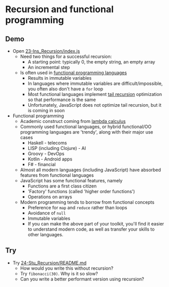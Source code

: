 # Recursion and functional programming

## Demo

- Open [23-Ins_Recursion/index.js](../../01-Activities/23-Ins_Recursion/index.js)
  - Need two things for a successful recursion:
    - A starting point: typically 0, the empty string, an empty array
    - An incremental step
  - Is often used in [functional programming languages](https://www.tutorialspoint.com/functional_programming/functional_programming_introduction.htm)
    - Results in immutable variables
    - In languages where immutable variables are difficult/impossible, you often also don't have a `for` loop
    - Most functional languages implement [tail recursion](https://en.wikipedia.org/wiki/Tail_call) optimization so that performance is the same
    - Unfortunately, JavaScript does not optimize tail recursion, but it is coming in soon
- Functional programming
  - Academic construct coming from [lambda calculus](https://en.wikipedia.org/wiki/Lambda_calculus)
  - Commonly used functional languages, or hybrid functional/OO programming languages are 'trendy', along with their major use cases
    - Haskell - telecoms
    - LISP (including Clojure) - AI
    - Groovy - DevOps
    - Kotlin - Android apps
    - F# - financial
  - Almost all modern languages (including JavaScript) have absorbed features from functional languages
  - JavaScript has some functional features, namely
    - Functions are a first class citizen
    - 'Factory' functions (called 'higher order functions')
    - Operations on arrays
  - Modern programming tends to borrow from functional concepts
    - Preference for `map` and `reduce` rather than loops
    - Avoidance of `null`
    - Immutable variables
    - If you can make the above part of your toolkit, you'll find it easier to understand modern code, as well as transfer your skills to other languages.

## Try

- Try [24-Stu_Recursion/README.md](../../01-Activities/24-Stu_Recursion/README.md)
  - How would you write this without recursion?
  - Try `fibonacci(30)`. Why is it so slow?
  - Can you write a better performant version using recursion?
